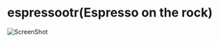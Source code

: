 
# espressootr(Espresso on the rock)

![ScreenShot](http://c.photoshelter.com/img-get/I0000ZHyRDf0HBX4/s)



